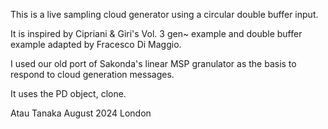 This is a live sampling cloud generator using a circular double buffer input. 

It is inspired by Cipriani & Giri's Vol. 3 gen~ example and double buffer example adapted by  Fracesco Di Maggio. 

I used our old port of Sakonda's linear MSP granulator as the basis to respond to cloud generation messages. 

It uses the PD object, clone.



Atau Tanaka August 2024 London